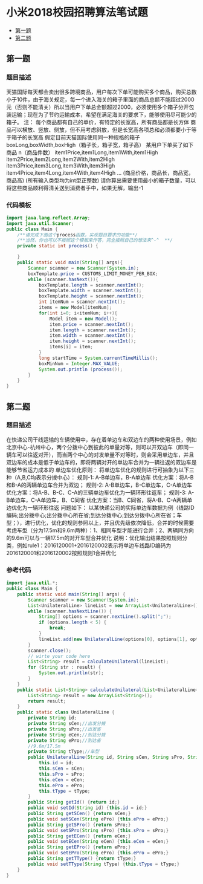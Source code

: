 # 小米2018校园招聘算法笔试题

<!-- TOC -->
* [第一题](#第一题)
* [第二题](#第二题)
<!-- TOC -->


## 第一题

### 题目描述

天猫国际每天都会卖出很多跨境商品，用户每次下单可能购买多个商品，购买总数小于10件，由于海关规定，每一个进入海关的箱子里面的商品总额不能超过2000元（否则不能清关）所以当用户下单总金额超过2000，必须使用多个箱子分开包装运输；现在为了节约运输成本，希望在满足海关的要求下，能够使用尽可能少的箱子。
注：
每个商品都有自己的单价，有特定的长宽高，所有商品都是长方体
商品可以横放、竖放、侧放，但不用考虑斜放，但是长宽高各项总和必须都要小于等于箱子的长宽高
假定目前天猫国际使用同一种规格的箱子
boxLong,boxWidth,boxHigh（箱子长，箱子宽，箱子高）
某用户下单买了如下商品
n（商品件数）
item1Price,item1Long,item1With,item1High
item2Price,item2Long,item2With,item2High
item3Price,item3Long,item3With,item3High
item4Price,item4Long,item4With,item4High
...
(商品价格，商品长，商品宽，商品高)
(所有输入类型均为int型正整数)
请你算出需要使用最小的箱子数量，可以将这些商品顺利得清关送到消费者手中，如果无解，输出-1

### 代码模板
```java
import java.lang.reflect.Array;
import java.util.Scanner;
public class Main {
    /**请完成下面这个process函数，实现题目要求的功能**/
    /**当然，你也可以不按照这个模板来作答，完全按照自己的想法来^-^  **/
    private static int process() {

    }
    public static void main(String[] args){
        Scanner scanner = new Scanner(System.in);
        boxTemplate.price = CUSTOMS_LIMIT_MONEY_PER_BOX; 
        while (scanner.hasNext()){
            boxTemplate.length = scanner.nextInt();
            boxTemplate.width = scanner.nextInt();
            boxTemplate.height = scanner.nextInt();
            int itemNum = scanner.nextInt();
            items = new Model[itemNum];
            for(int i=0; i<itemNum; i++){
                Model item = new Model();
                item.price = scanner.nextInt();
                item.length = scanner.nextInt();
                item.width = scanner.nextInt();
                item.height = scanner.nextInt();
                items[i] = item;
            }
            long startTime = System.currentTimeMillis();
            boxMinNum = Integer.MAX_VALUE;
            System.out.println (process());
        }
    }
}
```

## 第二题

### 题目描述

在快递公司干线运输的车辆使用中，存在着单边车和双边车的两种使用场景，例如北京中心-杭州中心，两个分拨中心到彼此的单量对等，则可以开双边车（即同一辆车可以往返对开），而当两个中心的对发单量不对等时，则会采用单边车，并且双边车的成本是低于单边车的，即将两辆对开的单边车合并为一辆往返的双边车是能够节省运力成本的
单边车优化原则：
将单边车优化的规则进行可抽象为以下三种（A,B,C均表示分拨中心）：
规则-1: A-B单边车，B-A单边车 优化方案：将A-B和B-A的两辆单边车合并为双边；
规则-2: A-B单边车，B-C单边车，C-A单边车 优化方案：将A-B、B-C、C-A的三辆单边车优化为一辆环形往返车；
规则-3: A-B单边车，C-A单边车，B、C同省 优化方案：当B、C同省，将A-B、C-A两辆单边优化为一辆环形往返
问题如下：
以某快递公司的实际单边车数据为例（线路ID编码;出分拨中心;出分拨中心所在省;到达分拨中心;到达分拨中心所在省；车型；），进行优化，优化的规则参照以上，并且优先级依次降低，合并的时候需要考虑车型（分为17.5m和9.6m两种）：1、相同车型才能进行合并；2、两辆同方向的9.6m可以与一辆17.5m的对开车型合并优化 说明：优化输出结果按照规则分类，例如rule1：2016120001+2016120002表示将单边车线路ID编码为2016120001和2016120002按照规则1合并优化


### 参考代码
```java
import java.util.*;
public class Main {
    public static void main(String[] args) {
        Scanner scanner = new Scanner(System.in);
        List<UnilateralLine> lineList = new ArrayList<UnilateralLine>();
        while (scanner.hasNextLine()) {
            String[] options = scanner.nextLine().split(";");
            if (options.length < 5) {
                break;
            }
            lineList.add(new UnilateralLine(options[0], options[1], options[2], options[3], options[4], options[5]));
        }
        scanner.close();
        // wirte your code here
        List<String> result = calculateUnilateral(lineList);
        for (String str : result) {
            System.out.println(str);
        }
    }
    public static List<String> calculateUnilateral(List<UnilateralLine> lineList) {
        List<String> result = new ArrayList<String>();
        return result;
    }
    public static class UnilateralLine {
        private String id;
        private String sCen;//出发分拨
        private String sPro;//出发省
        private String eCen;//到达分拨
        private String ePro;//到达省
        //9.6m/17.5m
        private String tType;//车型
        public UnilateralLine(String id, String sCen, String sPro, String eCen, String ePro,String tType) {
            this.id = id;
            this.sCen = sCen;
            this.sPro = sPro;
            this.eCen = eCen;
            this.ePro = ePro;
            this.tType = tType;
        }
        public String getId() {return id;}
        public void setId(String id) {this.id = id;}
        public String getSCen() {return sCen;}
        public void setSCen(String ePro) {this.ePro = ePro;}
        public String getSPro() {return sPro;}
        public void setSPro(String sPro) {this.sPro = sPro;}
        public String getECen() {return eCen;}
        public void setECen(String eCen) {this.eCen = eCen;}
        public String getEPro() {return ePro;}
        public void setEPro(String ePro) {this.ePro = ePro;}
        public String getTType() {return tType;}
        public void setTType(String tType) {this.tType = tType;}
    }
}
```